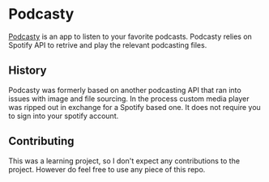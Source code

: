# Podcasty

[Podcasty](https://podcasty.app) is an app to listen to your favorite podcasts. Podcasty relies on Spotify API to retrive and play the relevant podcasting files. 

## History

Podcasty was formerly based on another podcasting API that ran into issues with image and file sourcing. In the process custom media player was ripped out in exchange for a Spotify based one. It does not require you to sign into your spotify account.

## Contributing

This was a learning project, so I don't expect any contributions to the project. However do feel free to use any piece of this repo. 
